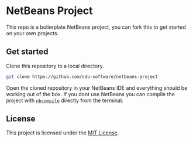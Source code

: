 # NetBeans Project

This repo is a boilerplate NetBeans project, you can fork this to get started
on your own projects.

## Get started

Clone this repository to a local directory.
```sh
git clone https://github.com/sdu-software/netbeans-project
```
Open the cloned repository in your NetBeans IDE and everything should be
working out of the box.
If you dont use NetBeans you can compile the project with [`nbcompile`](https://github.com/kvartborg/nbcompile)
directly from the terminal.

## License

This project is licensed under the [MIT License](https://github.com/kvartborg/1-semesterprojekt/blob/master/LICENSE).
